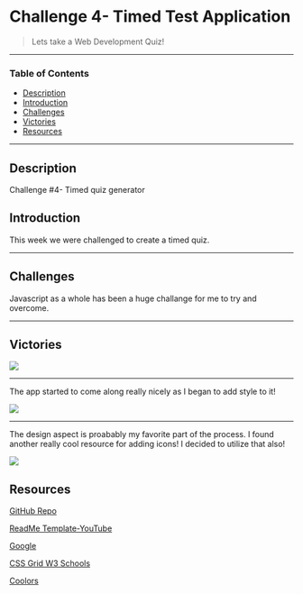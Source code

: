 # Challenge 4- Timed Test Application 
> Lets take a Web Development Quiz!
---
### Table of Contents
- [Description](#description)
- [Introduction](#introduction)
- [Challenges](#challenges)
- [Victories](#victories)
- [Resources](#resources)

---

## Description

Challenge #4- Timed quiz generator 

## Introduction 
This week we were challenged to create a timed quiz.


---

## Challenges
Javascript as a whole has been a huge challange for me to try and overcome.

---
## Victories

<img src= "./images/styles2.png"/>

---
The app started to come along really nicely as I began to add style to it!

<img src= "./images/style1.png"/>

---

The design aspect is proabably my favorite part of the process. I found another really cool resource for adding icons! I decided to utilize that also! 

<img src= "./images/resources1.png"/>

## Resources 

<a href="#">GitHub Repo</a>

<a href="https://www.youtube.com/watch?v=eVGEea7adDM">ReadMe Template-YouTube</a>

<a href="https://www.google.com/webhp?hl=en&sa=X&ved=0ahUKEwiLjJ7fosLvAhWXW80KHawRD_oQPAgI">Google</a>

<a href="https://www.w3schools.com/css/css_grid_container.asp">CSS Grid W3 Schools</a>

<a href="https://coolors.co/">Coolors</a>